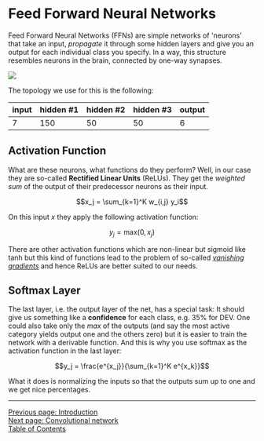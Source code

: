 Feed Forward Neural Networks
============================

Feed Forward Neural Networks (FFNs) are simple networks of 'neurons' that
take an input, _propagate_ it through some hidden layers
and give you an output for each individual class you specify.
In a way, this structure resembles neurons in the brain, connected by one-way synapses.

![](/assets/docs/img/ffn.png)

The topology we use for this is the following:

| input | hidden #1 | hidden #2 | hidden #3 | output |
|-------|-----------|-----------|-----------|--------|
|     7 |       150 |        50 |        50 |      6 |


Activation Function
-------------------
What are these neurons, what functions do they perform?
Well, in our case they are so-called **Rectified Linear Units** (ReLUs).
They get the _weighted sum_ of the output of their predecessor neurons as their input.

$$x_j = \sum_{k=1}^K w_{i,j} y_i$$

On this input $x$ they apply the following activation function:

$$y_j = \mathrm{max}(0, x_j)$$

There are other activation functions which are non-linear but sigmoid like $\mathrm{tanh}$
but this kind of functions lead to the problem of so-called [_vanishing gradients_](https://en.wikipedia.org/wiki/Vanishing_gradient_problem)
and hence ReLUs are better suited to our needs.


Softmax Layer
-------------
The last layer, i.e. the output layer of the net, has a special task:
It should give us something like a **confidence** for each class, e.g.
35% for DEV. One could also take only the *max* of the outputs
(and say the most active category yields output one and the others zero)
but it is easier to train the network with a derivable function.
And this is why you use softmax as the activation function in the last layer:

$$y_j = \frac{e^{x_j}}{\sum_{k=1}^K e^{x_k}}$$

What it does is normalizing the inputs so that the outputs sum up to one
and we get nice percentages.

*****


[Previous page: Introduction](/docs/intro)\
[Next page: Convolutional network](/docs/cnn)\
[Table of Contents](/docs/intro)
